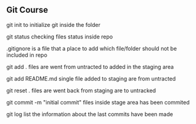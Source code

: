 Git Course
-----------

git init 
	to initialize git inside the folder 

git status
	checking files status inside repo

.gitignore 
	is a file that a place to add which file/folder should not be included in repo

git add .
	files are went from untracted to added in the staging area

git add README.md
	single file added to staging are from untracted

git reset .
	files are went back from staging are to untracked

git commit -m "initial commit"
	files inside stage area has been commited

git log 
	list the information about the last commits have been made